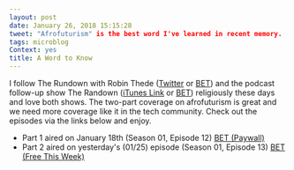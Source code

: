 ```yaml
---
layout: post
date: January 26, 2018 15:15:28
tweet: "Afrofuturism" is the best word I've learned in recent memory.
tags: microblog
Context: yes
title: A Word to Know
---
```


I follow The Rundown with Robin Thede ([Twitter](https://mobile.twitter.com/therundownbet)  or [BET](https://www.bet.com/shows/the-rundown-with-robin-thede.html)) and the podcast follow-up show The Randown ([iTunes Link](https://itunes.apple.com/us/podcast/the-randown-with-robin-thede/id1295851239?mt=2) or [BET](https://www.bet.com/shows/the-rundown-with-robin-thede/the-randown-podcast.html)) religiously these days and love both shows. The two-part coverage on afrofuturism is great and we need more coverage like it in the tech community. Check out the episodes via the links below and enjoy.

+ Part 1 aired on January 18th (Season 01, Episode 12) [BET (Paywall)](https://www.bet.com/video/the-rundown-with-robin-thede/season-1/full-episodes/episode-112-january-18-2018.html)
+ Part 2 aired on yesterday's (01/25) episode (Season 01, Episode 13) [BET (Free This Week)](https://www.bet.com/video/the-rundown-with-robin-thede/season-1/full-episodes/episode-113-january-25-2018.html)
